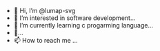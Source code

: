 - 👋 Hi, I’m @lumap-svg
- 👀 I’m interested in software development...
- 🌱 I’m currently learning c progarming language...
- 💞️...
- 📫 How to reach me ...

<!---
lumap-svg/lumap-svg is a ✨ special ✨ repository because its `README.md` (this file) appears on your GitHub profile.
You can click the Preview link to take a look at your changes.
--->
